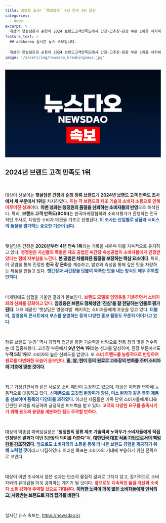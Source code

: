 ```yaml
---
title: 임영웅 효과! ‘햇살담은’ 4년 연속 1위 달성
categories:
  - News
excerpt: >
  대상의 햇살담은과 순창이 2024 브랜드고객만족도에서 간장·고추장·된장 부문 1위를 차지하며 3관왕에 올랐습니다. 4년 연속 1위의 비결은 혁신적인 제조 기술과 소비자 소통 마케팅! 소비자의 마음을 사로잡는 이들의 성공 비결이 궁금하다면 클릭하세요!
feature_text: >
  ## adskorea 실시간 뉴스 속보입니다.

  대상의 햇살담은과 순창이 2024 브랜드고객만족도에서 간장·고추장·된장 부문 1위를 차지하며 3관왕에 올랐습니다. 4년 연속 1위의 비결은 혁신적인 제조 기술과 소비자 소통 마케팅! 소비자의 마음을 사로잡는 이들의 성공 비결이 궁금하다면 클릭하세요!
image: '/assets/img/newsdao_breakingnews.jpg'
---
```


<p><img src="/assets/img/newsdao_breakingnews.jpg" alt="adskorea 속보" /></p>

<h2 data-ke-size="size26">2024년 브랜드 고객 만족도 1위</h2>

<p data-ke-size="size16">&nbsp;</p>

<p>대상이 선보이는 <strong>햇살담은 간장</strong>과 <strong>순창 장류 브랜드</strong>가 <strong>2024년 브랜드 고객 만족도 조사에서 세 부문에서 1위</strong>를 차지하였다. <b><span style="color: #ee2323;">이는 각 브랜드의 제조 기술과 소비자 소통으로 인해 이루어진 성과</span></b>이다. <b><span style="background-color: #21538527;">이번 성과는 청정원의 품질을 신뢰하는 소비자들의 반영</span></b>으로 해석된다. 특히, <strong>브랜드 고객 만족도(BCSI)</strong>는 한국마케팅협회와 소비자평가가 진행하는 전국적인 조사로, 다양한 소비자 의견을 기초로 진행된다. <b><span style="color: #1a5490;">이 조사는 산업별로 상품과 서비스의 품질을 평가하는 중요한 기준이 된다</span></b>.</p>

<p data-ke-size="size16">&nbsp;</p>

<p>햇살담은 간장은 <strong>2020년부터 4년 연속 1위</strong>라는 기록을 세우며 이를 지속적으로 유지하고 있다. <b><span style="color: #ee2323;">청정원은 자신들의 특별한 제조 공법인 씨간장 숙성공법이 소비자들에게 인정받았다는 점에 자부심을 느낀다</span></b>. <b><span style="background-color: #21538527;">본 공법은 차별화된 품질을 보장하는 핵심 요소이다</span></b>. 특히, 이 공법을 통해 진정한 <strong>한국 장 문화</strong>를 계승하고, 발효와 숙성을 통해 깊은 맛을 자랑하는 제품을 만들고 있다. <b><span style="color: #1a5490;">햇간장과 씨간장을 덧붙여 독특한 맛을 내는 방식도 매우 주목할 만하다</span></b>.</p>

<p data-ke-size="size16">&nbsp;</p>

<p>마케팅에도 심혈을 기울인 결과가 돋보인다. <b><span style="color: #ee2323;">브랜드 모델로 임영웅을 기용하면서 소비자와의 신뢰를 강화하고 있다</span></b>. <b><span style="background-color: #21538527;">임영웅은 브랜드 정체성인 '진심'을 잘 전달하는 인물로 평가된다</span></b>. 대표 제품인 '햇살담은 영웅라벨' 패키지는 소비자들에게 호응을 얻고 있다. <b><span style="color: #1a5490;">더불어, 임영웅의 콘서트에서 부스를 운영하는 등의 다양한 홍보 활동도 꾸준히 이어가고 있다</span></b>.</p>

<p data-ke-size="size16">&nbsp;</p>

<p>장류 브랜드 '순창' 역시 과학적 접근을 통한 기술력을 바탕으로 전통 장의 맛을 전수하는 데 집중해왔다. 고추장 부문에서 <strong>9년 연속 1위</strong>라는 성과를 달성하며, 된장 부문에서도 <strong>누적 5회 1위</strong>로 소비자의 높은 신뢰도를 얻었다. 또 <b><span style="color: #ee2323;">소비 트렌드를 능동적으로 반영하여 원료를 다변화한 모습이 돋보인다</span></b>. <b><span style="background-color: #21538527;">밀, 쌀, 현미 등의 원료로 고추장의 변화를 주며 소비자의 기호에 맞춘 것이다</span></b>.</p>

<p data-ke-size="size16">&nbsp;</p>

<p>최근 가정간편식과 같은 새로운 소비 패턴이 등장하고 있으며, 대상은 이러한 변화에 능동적으로 대응하고 있다. <b><span style="color: #1a5490;">신제품으로 고깃집 된장찌개 양념, 미소 된장과 같은 특화 제품을 선보이며 품목의 다양화를 꾀하였다</span></b>. 이러한 제품들은 가족 단위 소비자들에게 더욱 간편한 요리를 제공하며 긍정적인 피드백을 받고 있다. <b><span style="color: #ee2323;">고객의 다양한 요구를 충족시키기 위해 용도와 용량을 세분화한 점도 주목할 만하다</span></b>.</p>

<p data-ke-size="size16">&nbsp;</p>

<p>대상의 박종섭 마케팅실장은 “<strong>청정원의 장류 제조 기술력과 노하우가 소비자들에게 직접 인정받은 결과가 이번 3관왕의 의미를 더한다</strong>”며, <b><span style="background-color: #21538527;">대한민국 대표 식품 기업으로서의 책임감을 강조하였다</span></b>. <b><span style="color: #1a5490;">앞으로도 소비자와의 소통을 통해 더 나은 브랜드 경험을 제공하기 위해 노력할 것</span></b>이라고 다짐하였다. 이러한 목표는 소비자의 기대에 부응하기 위한 전략으로 보인다.</p>

<p data-ke-size="size16">&nbsp;</p>

<p>대상이 이번 조사에서 얻은 성과는 단순히 물질적 결과로 그치지 않고, 장기적으로 소비자와의 유대감을 더욱 강화하는 계기가 될 것이다. <b><span style="color: #ee2323;">앞으로도 지속적인 품질 개선과 소비자 소통 강화에 주력할 것으로 기대된다</span></b>. <b><span style="background-color: #21538527;">이러한 노력이 더욱 많은 소비자들에게 인식되고, 사랑받는 브랜드로 자리 잡기를 바란다</span></b>.</p>

<p data-ke-size="size16">&nbsp;</p>
실시간 뉴스 속보는, <a href="https://newsdao.kr" rel="dofollow">https://newsdao.kr</a>



